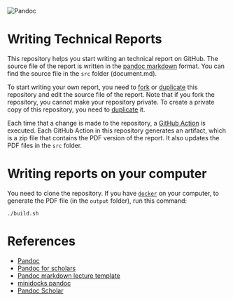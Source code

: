 ![Pandoc](https://github.com/eLearningHub/report-pandoc/workflows/Pandoc/badge.svg)

# Writing Technical Reports

This repository helps you start writing an technical report on GitHub. The source file of the report is written in the [pandoc markdown](https://pandoc.org/) format. You can find the source file in the `src` folder (document.md). 

To start writing your own report, you need to [fork](https://help.github.com/en/github/getting-started-with-github/fork-a-repo) or [duplicate](https://www.google.com/url?q=https://help.github.com/en/github/creating-cloning-and-archiving-repositories/duplicating-a-repository&sa=D&source=hangouts&ust=1593481654987000&usg=AFQjCNEF6XgKQPH1OWIo4tXauEfwFLlkGA) this repository and edit the source file of the report. Note that if you fork the repository, you cannot make your repository private. To create a private copy of this repository, you need to [duplicate](https://www.google.com/url?q=https://help.github.com/en/github/creating-cloning-and-archiving-repositories/duplicating-a-repository&sa=D&source=hangouts&ust=1593481654987000&usg=AFQjCNEF6XgKQPH1OWIo4tXauEfwFLlkGA) it. 

Each time that a change is made to the repository, a [GitHub Action](https://help.github.com/en/actions) is executed. Each GitHub Action in this repository generates an artifact, which is a zip file that contains the PDF version of the report. It also updates the PDF files in the `src` folder.

# Writing reports on your computer
You need to clone the repository. If you have [`docker`](https://docs.docker.com/get-docker/) on your computer, to generate the PDF file (in the `output` folder), run this command:
```
./build.sh
```

# References
* [Pandoc](https://pandoc.org/)
* [Pandoc for scholars](https://pandoc-scholar.github.io/)
* [Pandoc markdown lecture template](https://github.com/cagix/pandoc-lecture)
* [minidocks pandoc](https://github.com/minidocks/pandoc)
* [Pandoc Scholar](https://pandoc-scholar.github.io/)
